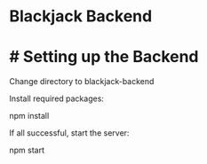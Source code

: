 # Blackjack Backend
# # Setting up the Backend
Change directory to blackjack-backend

Install required packages:

  npm install

If all successful, start the server:

  npm start
